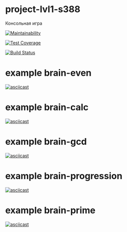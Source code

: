 # project-lvl1-s388
Консольная игра 

[![Maintainability](https://api.codeclimate.com/v1/badges/43adca0985520c4ffb3d/maintainability)](https://codeclimate.com/github/mairiv/project-lvl1-s388/maintainability)

[![Test Coverage](https://api.codeclimate.com/v1/badges/43adca0985520c4ffb3d/test_coverage)](https://codeclimate.com/github/mairiv/project-lvl1-s388/test_coverage)

[![Build Status](https://travis-ci.org/mairiv/project-lvl1-s388.svg?branch=master)](https://travis-ci.org/mairiv/project-lvl1-s388)

# example brain-even
[![asciicast](https://asciinema.org/a/14.png)](https://asciinema.org/a/BhWFHSrCXG0Q4WIQmOhcU20NA)


# example brain-calc
[![asciicast](https://asciinema.org/a/14.png)](https://asciinema.org/a/HlPMOOtrUdaVZc0PR5sjD4Dzp)

# example brain-gcd
[![asciicast](https://asciinema.org/a/14.png)](https://asciinema.org/a/hSZ0KKTnBGnHJ6nR7TCJGJsJh)

# example brain-progression
[![asciicast](https://asciinema.org/a/14.png)](https://asciinema.org/a/0NXDbKPhKau80cDFKjwuQ3NLk)

# example brain-prime
[![asciicast](https://asciinema.org/a/14.png)](https://asciinema.org/a/4Ue8iER7RY5brcrhhUhffZB8I)